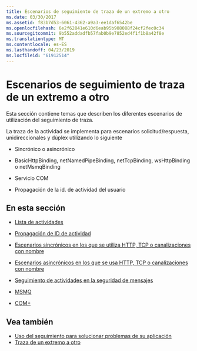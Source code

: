 ```yaml
---
title: Escenarios de seguimiento de traza de un extremo a otro
ms.date: 03/30/2017
ms.assetid: f83b7d53-6061-4362-a9a3-ee1daf6542be
ms.openlocfilehash: 6e2f62841e610d6eab95b908088f24cf2fec0c34
ms.sourcegitcommit: 9b552addadfb57fab0b9e7852ed4f1f1b8a42f8e
ms.translationtype: MT
ms.contentlocale: es-ES
ms.lasthandoff: 04/23/2019
ms.locfileid: "61912514"
---
```

# <a name="end-to-end-tracing-scenarios"></a>Escenarios de seguimiento de traza de un extremo a otro
Esta sección contiene temas que describen los diferentes escenarios de utilización del seguimiento de traza.  
  
 La traza de la actividad se implementa para escenarios solicitud/respuesta, unidireccionales y dúplex utilizando lo siguiente  
  
-   Sincrónico o asincrónico  
  
-   BasicHttpBinding, netNamedPipeBinding, netTcpBinding, wsHttpBinding o netMsmqBinding  
  
-   Servicio COM  
  
-   Propagación de la id. de actividad del usuario  
  
## <a name="in-this-section"></a>En esta sección  
  
-   [Lista de actividades](../../../../../docs/framework/wcf/diagnostics/tracing/activity-list.md)  
  
-   [Propagación de ID de actividad](../../../../../docs/framework/wcf/diagnostics/tracing/activity-id-propagation.md)  
  
-   [Escenarios sincrónicos en los que se utiliza HTTP, TCP o canalizaciones con nombre](../../../../../docs/framework/wcf/diagnostics/tracing/synchronous-scenarios-using-http-tcp-or-named-pipe.md)  
  
-   [Escenarios asincrónicos en los que se usa HTTP, TCP o canalizaciones con nombre](../../../../../docs/framework/wcf/diagnostics/tracing/asynchronous-scenarios-using-http-tcp-or-named-pipe.md)  
  
-   [Seguimiento de actividades en la seguridad de mensajes](../../../../../docs/framework/wcf/diagnostics/tracing/activity-tracing-in-message-security.md)  
  
-   [MSMQ](../../../../../docs/framework/wcf/diagnostics/tracing/msmq.md)  
  
-   [COM+](../../../../../docs/framework/wcf/diagnostics/tracing/com.md)  
  
## <a name="see-also"></a>Vea también

- [Uso del seguimiento para solucionar problemas de su aplicación](../../../../../docs/framework/wcf/diagnostics/tracing/using-tracing-to-troubleshoot-your-application.md)
- [Traza de un extremo a otro](../../../../../docs/framework/wcf/diagnostics/tracing/end-to-end-tracing.md)
